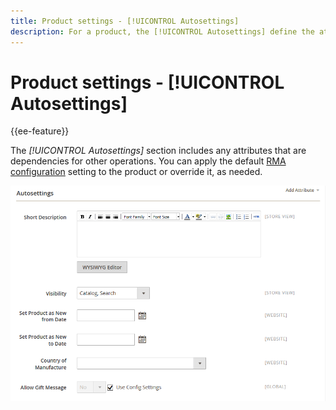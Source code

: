```yaml
---
title: Product settings - [!UICONTROL Autosettings]
description: For a product, the [!UICONTROL Autosettings] define the attributes that are dependencies for other operations.
---
```

# Product settings - [!UICONTROL Autosettings]

{{ee-feature}}

The _[!UICONTROL Autosettings]_ section includes any attributes that are dependencies for other operations. You can apply the default [RMA configuration](https://docs.magento.com/user-guide/sales/rma-configure.html) setting to the product or override it, as needed.

![Autosettings](./assets/product-autosettings.png)<!-- zoom -->
